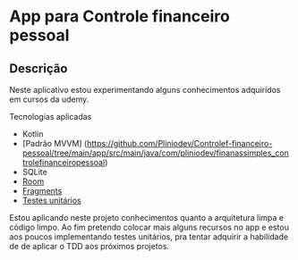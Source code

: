 # App para Controle financeiro pessoal

## Descrição

Neste aplicativo estou experimentando alguns conhecimentos adquiridos em cursos da udemy.

Tecnologias aplicadas
* Kotlin
* [Padrão MVVM] (https://github.com/Pliniodev/Controlef-financeiro-pessoal/tree/main/app/src/main/java/com/pliniodev/finanassimples_controlefinanceiropessoal)
* SQLite
* [Room](https://github.com/Pliniodev/Controlef-financeiro-pessoal/tree/main/app/src/main/java/com/pliniodev/finanassimples_controlefinanceiropessoal/service/repository)
* [Fragments](https://github.com/Pliniodev/Controlef-financeiro-pessoal/tree/main/app/src/main/java/com/pliniodev/finanassimples_controlefinanceiropessoal/view/fragments)
* [Testes unitários](https://github.com/Pliniodev/Controlef-financeiro-pessoal/tree/main/app/src/androidTest/java/com/pliniodev/finanassimples_controlefinanceiropessoal)

Estou aplicando neste projeto conhecimentos quanto a arquitetura limpa e código limpo. 
Ao fim pretendo colocar mais alguns recursos no app e estou aos poucos implementando testes unitários, pra tentar adquirir a habilidade de de aplicar o TDD aos próximos projetos.
